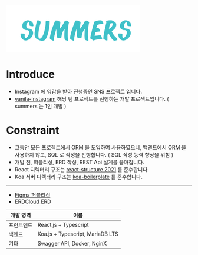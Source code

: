 ![logo](./logo.PNG)
# Introduce
* Instagram 에 영감을 받아 진행중인 SNS 프로젝트 입니다.
* [vanila-instagram](https://github.com/bear-bear-bear/vanilla-instagram) 해당 팀 프로젝트를 선행하는 개발 프로젝트입니다. ( summers 는 1인 개발 )

# Constraint
* 그동안 모든 프로젝트에서 ORM 을 도입하여 사용하였으니, 백엔드에서 ORM 을 사용하지 않고, SQL 로 작성을 진행합니다. ( SQL 작성 능력 향상을 위함 )
* 개발 전, 퍼블리싱, ERD 작성, REST Api 설계를 끝마칩니다.
* React 디렉터리 구조는 [react-structure 2021](https://www.robinwieruch.de/react-folder-structure) 를 준수합니다.
* Koa 서버 디렉터리 구조는 [koa-boilerplate](https://medium.com/swlh/advanced-koa-js-boilerplate-bda90c9abe24) 를 준수합니다.
* * *
* [Figma 퍼블리싱](https://www.figma.com/file/45zVowWG6RrFv4x2VL7YK8/Summers?node-id=0%3A1)
* [ERDCloud ERD](https://www.erdcloud.com/d/c7mL9Srs3JXPTN8To)

| 개발 영역 | 이름 |
| ----- | --- |
| 프런트엔드 | React.js + Typescript |
| 백엔드 | Koa.js + Typescript, MariaDB LTS |
| 기타 | Swagger API, Docker, NginX |
